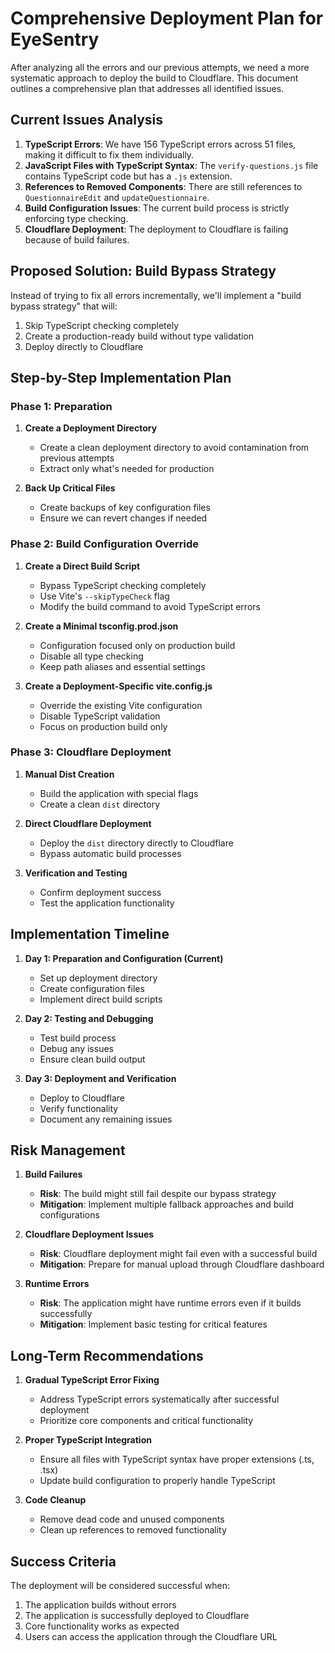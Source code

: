 # Comprehensive Deployment Plan for EyeSentry

After analyzing all the errors and our previous attempts, we need a more systematic approach to deploy the build to Cloudflare. This document outlines a comprehensive plan that addresses all identified issues.

## Current Issues Analysis

1. **TypeScript Errors**: We have 156 TypeScript errors across 51 files, making it difficult to fix them individually.
2. **JavaScript Files with TypeScript Syntax**: The `verify-questions.js` file contains TypeScript code but has a `.js` extension.
3. **References to Removed Components**: There are still references to `QuestionnaireEdit` and `updateQuestionnaire`.
4. **Build Configuration Issues**: The current build process is strictly enforcing type checking.
5. **Cloudflare Deployment**: The deployment to Cloudflare is failing because of build failures.

## Proposed Solution: Build Bypass Strategy

Instead of trying to fix all errors incrementally, we'll implement a "build bypass strategy" that will:

1. Skip TypeScript checking completely
2. Create a production-ready build without type validation
3. Deploy directly to Cloudflare

## Step-by-Step Implementation Plan

### Phase 1: Preparation

1. **Create a Deployment Directory**
   - Create a clean deployment directory to avoid contamination from previous attempts
   - Extract only what's needed for production

2. **Back Up Critical Files**
   - Create backups of key configuration files
   - Ensure we can revert changes if needed

### Phase 2: Build Configuration Override

1. **Create a Direct Build Script**
   - Bypass TypeScript checking completely
   - Use Vite's `--skipTypeCheck` flag
   - Modify the build command to avoid TypeScript errors

2. **Create a Minimal tsconfig.prod.json**
   - Configuration focused only on production build
   - Disable all type checking
   - Keep path aliases and essential settings

3. **Create a Deployment-Specific vite.config.js**
   - Override the existing Vite configuration
   - Disable TypeScript validation
   - Focus on production build only

### Phase 3: Cloudflare Deployment

1. **Manual Dist Creation**
   - Build the application with special flags
   - Create a clean `dist` directory

2. **Direct Cloudflare Deployment**
   - Deploy the `dist` directory directly to Cloudflare
   - Bypass automatic build processes

3. **Verification and Testing**
   - Confirm deployment success
   - Test the application functionality

## Implementation Timeline

1. **Day 1: Preparation and Configuration (Current)**
   - Set up deployment directory
   - Create configuration files
   - Implement direct build scripts

2. **Day 2: Testing and Debugging**
   - Test build process
   - Debug any issues
   - Ensure clean build output

3. **Day 3: Deployment and Verification**
   - Deploy to Cloudflare
   - Verify functionality
   - Document any remaining issues

## Risk Management

1. **Build Failures**
   - **Risk**: The build might still fail despite our bypass strategy
   - **Mitigation**: Implement multiple fallback approaches and build configurations

2. **Cloudflare Deployment Issues**
   - **Risk**: Cloudflare deployment might fail even with a successful build
   - **Mitigation**: Prepare for manual upload through Cloudflare dashboard

3. **Runtime Errors**
   - **Risk**: The application might have runtime errors even if it builds successfully
   - **Mitigation**: Implement basic testing for critical features

## Long-Term Recommendations

1. **Gradual TypeScript Error Fixing**
   - Address TypeScript errors systematically after successful deployment
   - Prioritize core components and critical functionality

2. **Proper TypeScript Integration**
   - Ensure all files with TypeScript syntax have proper extensions (.ts, .tsx)
   - Update build configuration to properly handle TypeScript

3. **Code Cleanup**
   - Remove dead code and unused components
   - Clean up references to removed functionality

## Success Criteria

The deployment will be considered successful when:

1. The application builds without errors
2. The application is successfully deployed to Cloudflare
3. Core functionality works as expected
4. Users can access the application through the Cloudflare URL